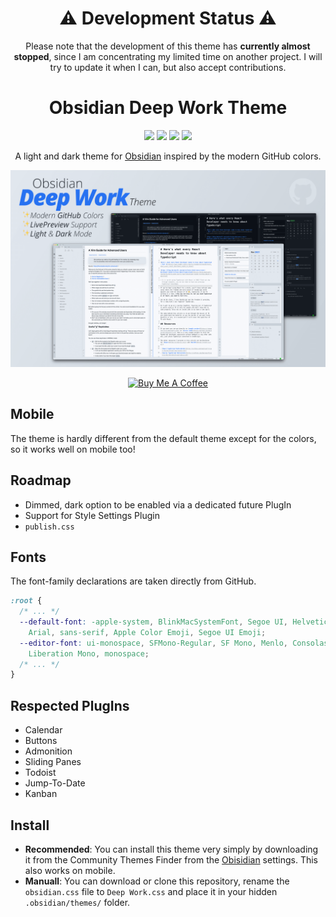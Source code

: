 <div>
  <h1 align=center>⚠️  Development Status ⚠️ </h1>
  <p align="center">
    Please note that the development of this theme has <strong>currently almost stopped</strong>, since I am concentrating my limited time on another project.
    I will try to update it when I can, but also accept contributions.
  </p>
</div>

<div>
  <h1 align=center>Obsidian Deep Work Theme</h1>
  <p align="center">
    <img src="https://img.shields.io/github/stars/nikbrunner/obsidian-deep-work-theme"/>
    <img src="https://img.shields.io/github/forks/nikbrunner/obsidian-deep-work-theme"/>
    <img src="https://img.shields.io/github/issues/nikbrunner/obsidian-deep-work-theme"/>
    <img src="https://img.shields.io/github/license/nikbrunner/obsidian-deep-work-theme"/>
  </p>

  <p align="center">A light and dark theme for <a href="https://obsidian.md">Obsidian</a> inspired by the modern GitHub colors.</p>

  <p align="center">
    <img src="screenshot.png"/>
  </p>


  <p align="center">
    <a href="https://www.buymeacoffee.com/nikbrunner" target="_blank">
     <img src="https://cdn.buymeacoffee.com/buttons/v2/default-yellow.png" alt="Buy Me A Coffee" height="50" width="auto" style="">
    </a>
  </p>

</div>

## Mobile

The theme is hardly different from the default theme except for the colors, so it works well on mobile too!

## Roadmap

- Dimmed, dark option to be enabled via a dedicated future PlugIn
- Support for Style Settings Plugin
- `publish.css`

## Fonts

The font-family declarations are taken directly from GitHub.

```css
:root {
  /* ... */
  --default-font: -apple-system, BlinkMacSystemFont, Segoe UI, Helvetica,
    Arial, sans-serif, Apple Color Emoji, Segoe UI Emoji;
  --editor-font: ui-monospace, SFMono-Regular, SF Mono, Menlo, Consolas,
    Liberation Mono, monospace;
  /* ... */
}
```
## Respected PlugIns

- Calendar
- Buttons
- Admonition
- Sliding Panes
- Todoist
- Jump-To-Date
- Kanban

## Install

- **Recommended**: You can install this theme very simply by downloading it from the Community Themes Finder from the [Obisidian](https://obsidian.md) settings. This also works on mobile.
- **Manuall**: You can download or clone this repository, rename the `obsidian.css` file to `Deep Work.css` and place it in your hidden `.obsidian/themes/` folder.
